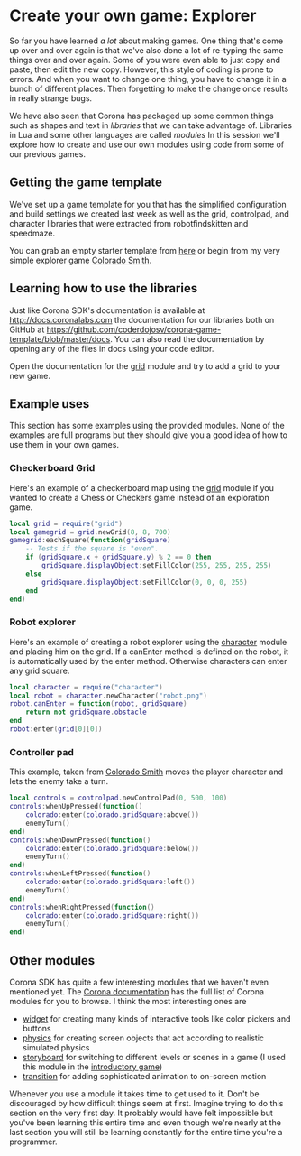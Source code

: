 # Create your own game: Explorer

So far you have learned *a lot* about making games. One thing that's come up
over and over again is that we've also done a lot of re-typing the same things
over and over again. Some of you were even able to just copy and paste, then
edit the new copy. However, this style of coding is prone to errors. And when
you want to change one thing, you have to change it in a bunch of different
places. Then forgetting to make the change once results in really strange bugs.

We have also seen that Corona has packaged up some common things such as shapes
and text in *libraries* that we can take advantage of. Libraries in Lua and some
other languages are called *modules* In this session we'll explore how to create
and use our own modules using code from some of our previous games.

## Getting the game template

We've set up a game template for you that has the simplified configuration and
build settings we created last week as well as the grid, controlpad, and
character libraries that were extracted from robotfindskitten and speedmaze.

You can grab an empty starter template from [here][starter-template] or begin
from my very simple explorer game [Colorado Smith][colorado-smith].


## Learning how to use the libraries

Just like Corona SDK's documentation is available at
<http://docs.coronalabs.com> the documentation for our libraries both on GitHub
at <https://github.com/coderdojosv/corona-game-template/blob/master/docs>. You
can also read the documentation by opening any of the files in docs using your
code editor.

Open the documentation for the [grid][] module and try to add a grid to your
new game.

## Example uses

This section has some examples using the provided modules. None of the examples
are full programs but they should give you a good idea of how to use them in
your own games.

### Checkerboard Grid

Here's an example of a checkerboard map using the [grid][] module if you wanted
to create a Chess or Checkers game instead of an exploration game.

```lua
local grid = require("grid")
local gamegrid = grid.newGrid(8, 8, 700)
gamegrid:eachSquare(function(gridSquare)
	-- Tests if the square is "even".
	if (gridSquare.x + gridSquare.y) % 2 == 0 then
		gridSquare.displayObject:setFillColor(255, 255, 255, 255)
	else
		gridSquare.displayObject:setFillColor(0, 0, 0, 255)
	end
end)
```

### Robot explorer

Here's an example of creating a robot explorer using the [character][] module
and placing him on the grid. If a canEnter method is defined on the robot, it is
automatically used by the enter method. Otherwise characters can enter any grid
square.

```lua
local character = require("character")
local robot = character.newCharacter("robot.png")
robot.canEnter = function(robot, gridSquare)
	return not gridSquare.obstacle
end
robot:enter(grid[0][0])
```

### Controller pad

This example, taken from [Colorado Smith][colorado-smith] moves the player
character and lets the enemy take a turn.

```lua
local controls = controlpad.newControlPad(0, 500, 100)
controls:whenUpPressed(function()
	colorado:enter(colorado.gridSquare:above())
	enemyTurn()
end)
controls:whenDownPressed(function()
	colorado:enter(colorado.gridSquare:below())
	enemyTurn()
end)
controls:whenLeftPressed(function()
	colorado:enter(colorado.gridSquare:left())
	enemyTurn()
end)
controls:whenRightPressed(function()
	colorado:enter(colorado.gridSquare:right())
	enemyTurn()
end)
```


## Other modules

Corona SDK has quite a few interesting modules that we haven't even mentioned
yet. The [Corona documentation](http://docs.coronalabs.com) has the full list of
Corona modules for you to browse. I think the most interesting ones are

* [widget][] for creating many kinds of interactive tools like color pickers and buttons
* [physics][] for creating screen objects that act according to realistic
	simulated physics
* [storyboard][] for switching to different levels or scenes in a game (I used this module in the [introductory game][introgame])
* [transition][] for adding sophisticated animation to on-screen motion

[widget]: http://docs.coronalabs.com/api/library/widget/index.html
[physics]: http://docs.coronalabs.com/api/library/physics/index.html
[storyboard]: http://docs.coronalabs.com/api/library/storyboard/index.html
[sprite]: http://docs.coronalabs.com/api/library/sprite/index.html
[transition]: http://docs.coronalabs.com/api/library/transition/index.html

Whenever you use a module it takes time to get used to it. Don't be discouraged
by how difficult things seem at first. Imagine trying to do this section on the
very first day. It probably would have felt impossible but you've been learning
this entire time and even though we're nearly at the last section you will still
be learning constantly for the entire time you're a programmer.

[introgame]: https://github.com/nuclearsandwich/hello-corona
[grid]: https://github.com/coderdojosv/corona-game-template/blob/master/docs/grid.md
[character]: https://github.com/coderdojosv/corona-game-template/blob/master/docs/character.md
[controlpad]: https://github.com/coderdojosv/corona-game-template/blob/master/docs/controlpad.md
[starter-template]: https://github.com/CoderDojoSV/corona-game-template/archive/master.zip
[colorado-smith]: https://github.com/nuclearsandwich/colorado-smith/archive/master.zip

